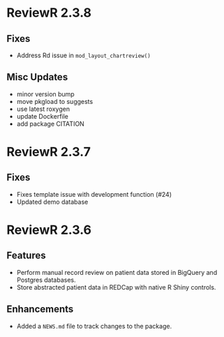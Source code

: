 # ReviewR 2.3.8

## Fixes
* Address Rd issue in `mod_layout_chartreview()`

## Misc Updates

* minor version bump
* move pkgload to suggests
* use latest roxygen
* update Dockerfile
* add package CITATION

# ReviewR 2.3.7

## Fixes
* Fixes template issue with development function (#24)
* Updated demo database

# ReviewR 2.3.6

## Features

* Perform manual record review on patient data stored in BigQuery and Postgres databases.
* Store abstracted patient data in REDCap with native R Shiny controls.

## Enhancements

* Added a `NEWS.md` file to track changes to the package.
